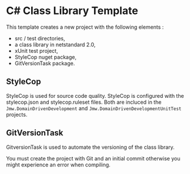 # C# Class Library Template

This template creates a new project with the following elements :

- src / test directories,
- a class library in netstandard 2.0,
- xUnit test project,
- StyleCop nuget package,
- GitVersionTask package.

## StyleCop

StyleCop is used for source code quality. StyleCop is configured with the stylecop.json and stylecop.ruleset files. Both are incluced in the `Jmw.DomainDrivenDevelopment` and `Jmw.DomainDrivenDevelopmentUnitTest` projects.

## GitVersionTask

GitversionTask is used to automate the versioning of the class library.

You must create the project with Git and an initial commit otherwise you might experience an error when compiling.
